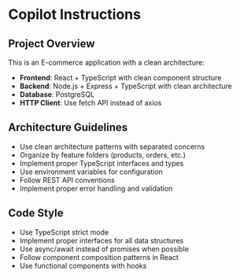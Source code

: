 # Copilot Instructions

<!-- Use this file to provide workspace-specific custom instructions to Copilot. For more details, visit https://code.visualstudio.com/docs/copilot/copilot-customization#_use-a-githubcopilotinstructionsmd-file -->

## Project Overview
This is an E-commerce application with a clean architecture:
- **Frontend**: React + TypeScript with clean component structure
- **Backend**: Node.js + Express + TypeScript with clean architecture
- **Database**: PostgreSQL
- **HTTP Client**: Use fetch API instead of axios

## Architecture Guidelines
- Use clean architecture patterns with separated concerns
- Organize by feature folders (products, orders, etc.)
- Implement proper TypeScript interfaces and types
- Use environment variables for configuration
- Follow REST API conventions
- Implement proper error handling and validation

## Code Style
- Use TypeScript strict mode
- Implement proper interfaces for all data structures
- Use async/await instead of promises when possible
- Follow component composition patterns in React
- Use functional components with hooks
